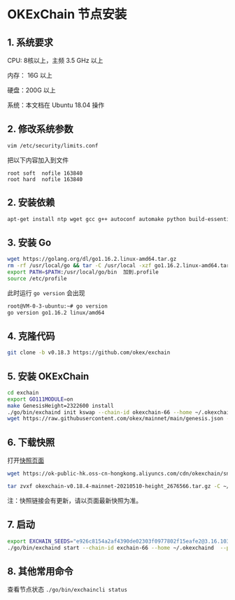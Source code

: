 # OKExChain 节点安装

## 1. 系统要求

CPU: 8核以上，主频 3.5 GHz 以上 

内存： 16G 以上

硬盘：200G 以上

系统：本文档在 Ubuntu 18.04 操作

## 2. 修改系统参数

```bash
vim /etc/security/limits.conf
```

把以下内容加入到文件

```text
root soft  nofile 163840
root hard  nofile 163840
```

## 2. 安装依赖

```bash
apt-get install ntp wget gcc g++ autoconf automake python build-essential curl git libssl-dev openssl make  -y
```

## 3. 安装 Go

```bash
wget https://golang.org/dl/go1.16.2.linux-amd64.tar.gz
rm -rf /usr/local/go && tar -C /usr/local -xzf go1.16.2.linux-amd64.tar.gz
export PATH=$PATH:/usr/local/go/bin  加到.profile
source /etc/profile
```

此时运行 `go version` 会出现

```bash
root@VM-0-3-ubuntu:~# go version
go version go1.16.2 linux/amd64
```

## 4. 克隆代码

```bash
git clone -b v0.18.3 https://github.com/okex/exchain
```

## 5. 安装 OKExChain

```bash
cd exchain
export GO111MODULE=on
make GenesisHeight=2322600 install
./go/bin/exchaind init kswap --chain-id okexchain-66 --home ~/.okexchaind # 注意这里要把 kswap 换成别的名字
wget https://raw.githubusercontent.com/okex/mainnet/main/genesis.json -O ~/.okexchaind/config/genesis.json
```

## 6. 下载快照

打开[快照页面](https://okexchain-docs.readthedocs.io/en/latest/resources/snapshot.html)


```bash
wget https://ok-public-hk.oss-cn-hongkong.aliyuncs.com/cdn/okexchain/snapshot/okexchain-v0.18.4-mainnet-20210510-height_2676566.tar.gz

tar zvxf okexchain-v0.18.4-mainnet-20210510-height_2676566.tar.gz -C ~/.okexchaind/
```

注：快照链接会有更新，请以页面最新快照为准。

## 7. 启动

```bash
export EXCHAIN_SEEDS="e926c8154a2af4390de02303f0977802f15eafe2@3.16.103.80:26656,7fa5b1d1f1e48659fa750b6aec702418a0e75f13@35.177.8.240:26656,c8f32b793871b56a11d94336d9ce6472f893524b@18.167.16.85:26656"
./go/bin/exchaind start --chain-id exchain-66 --home ~/.okexchaind  --p2p.seeds $EXCHAIN_SEEDS
```

## 8. 其他常用命令

查看节点状态 `./go/bin/exchaincli status`

